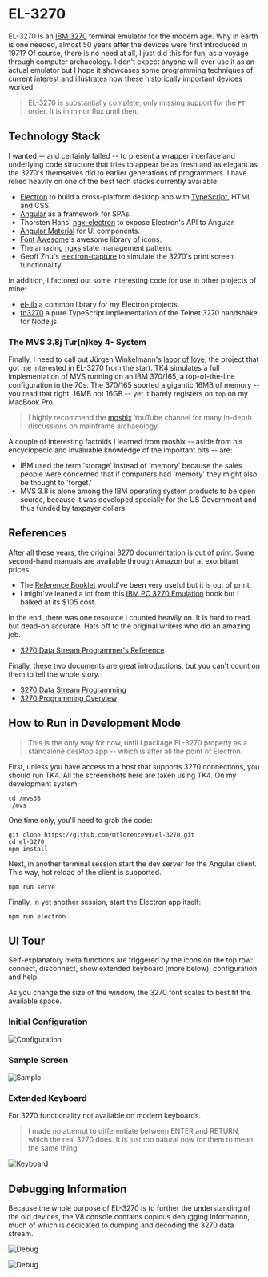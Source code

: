 # EL-3270

EL-3270 is an [IBM 3270](https://en.wikipedia.org/wiki/IBM_3270) terminal emulator for the modern age. Why in earth is one needed, almost 50 years after the devices were first introduced in 1971? Of course, there is no need at all, I just did this for fun, as a voyage through computer archaeology. I don't expect anyone will ever use it as an actual emulator but I hope it showcases some programming techniques of current interest and illustrates how these historically important devices worked.

> EL-3270 is substantially complete, only missing support for the `PT` order. It is in minor flux until then.

## Technology Stack

I wanted -- and certainly failed -- to present a wrapper interface and underlying code structure that tries to appear be as fresh and as elegant as the 3270's themselves did to earlier generations of programmers. I have relied heavily on one of the best tech stacks currently available:

* [Electron](https://electronjs.org/) to build a cross-platform desktop app with [TypeScript](http://www.typescriptlang.org/), HTML and CSS.
* [Angular](https://angular.io/docs) as a framework for SPAs.
* Thorsten Hans' [ngx-electron](https://github.com/ThorstenHans/ngx-electron) to expose Electron's API to Angular.
* [Angular Material](https://material.angular.io/) for UI components.
* [Font Awesome](https://fontawesome.com)'s awesome library of icons.
* The amazing [ngxs](https://ngxs.gitbooks.io/ngxs/) state management pattern.
* Geoff Zhu's [electron-capture](https://github.com/GeoffZhu/electron-capture) to simulate the 3270's print screen functionality.

In addition, I factored out some interesting code for use in other projects of mine:

* [el-lib](https://github.com/mflorence99/el-lib) a common library for my Electron projects.
* [tn3270](https://github.com/mflorence99/tn3270) a pure TypeScript implementation of the Telnet 3270 handshake for Node.js.

### The MVS 3.8j Tur(n)key 4- System

Finally, I need to call out Jürgen Winkelmann's [labor of love](http://wotho.ethz.ch/tk4-/), the project that got me interested in EL-3270 from the start. TK4 simulates a full implementation of MVS running on an IBM 370/165, a top-of-the-line configuration in the 70s. The 370/165 sported a gigantic 16MB of memory -- you read that right, 16MB not 16GB -- yet it barely registers on `top` on my MacBook Pro.

> I highly recommend the [moshix](https://www.youtube.com/channel/UCR1ajTWGiUtiAv8X-hpBY7w) YouTube channel for many in-depth discussions on mainframe archaeology.

A couple of interesting factoids I learned from moshix -- aside from his encyclopedic and invaluable knowledge of the important bits -- are:

* IBM used the term 'storage' instead of 'memory' because the sales people were concerned that if computers had 'memory' they might also be thought to 'forget.'
* MVS 3.8 is alone among the IBM operating system products to be open source, because it was developed specially for the US Government and thus funded by taxpayer dollars.

## References

After all these years, the original 3270 documentation is out of print. Some second-hand manuals are available through Amazon but at exorbitant prices.

* The [Reference Booklet](https://www.amazon.com/Information-Display-System-Reference-GX20-1878-4/dp/B003MADXUY/ref=sr_1_9?ie=UTF8&qid=1522950757&sr=8-9&keywords=IBM+3270) would've been very useful but it is out of print.
* I might've leaned a lot from this [IBM PC 3270 Emulation](https://www.amazon.com/PC-Mainframe-Connection-3270-Emulation/dp/B00DD6XJ7O/ref=sr_1_14?ie=UTF8&qid=1522950847&sr=8-14&keywords=IBM+3270) book but I balked at its $105 cost.

In the end, there was one resource I counted heavily on. It is hard to read but dead-on accurate. Hats off to the original writers who did an amazing job.

* [3270 Data Stream Programmer's Reference](http://publibz.boulder.ibm.com/cgi-bin/bookmgr_OS390/BOOKS/CN7P4000/CCONTENTS?DT=19920626112004)

Finally, these two documents are great introductions, but you can't count on them to tell the whole story.

* [3270 Data Stream Programming](http://www.tommysprinkle.com/mvs/P3270/start.htm)
* [3270 Programming Overview](http://www.prycroft6.com.au/misc/3270.html)

## How to Run in Development Mode

> This is the only way for now, until I package EL-3270 properly as a standalone desktop app -- which is after all the point of Electron.

First, unless you have access to a host that supports 3270 connections, you should run TK4. All the screenshots here are taken using TK4. On my development system:

```
cd /mvs38
./mvs
```

One time only, you'll need to grab the code:

```
git clone https://github.com/mflorence99/el-3270.git
cd el-3270
npm install
```

Next, in another terminal session start the dev server for the Angular client. This way, hot reload of the client is supported.

```
npm run serve
```

Finally, in yet another session, start the Electron app itself:

```
npm run electron
```

## UI Tour

Self-explanatory meta functions are triggered by the icons on the top row: connect, disconnect, show extended keyboard (more below), configuration and help.

As you change the size of the window, the 3270 font scales to best fit the available space.

### Initial Configuration

![Configuration](prefs.png)

### Sample Screen

![Sample](sample.png)

### Extended Keyboard

For 3270 functionality not available on modern keyboards.

> I made no attempt to differentiate between ENTER and RETURN, which the real 3270 does. It is just too natural now for them to mean the same thing.

![Keyboard](keyboard.png)

## Debugging Information

Because the whole purpose of EL-3270 is to further the understanding of the old devices, the V8 console contains copious debugging information, much of which is dedicated to dumping and decoding the 3270 data stream.

![Debug](debug1.png)

![Debug](debug2.png)
